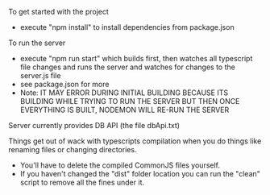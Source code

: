 To get started with the project
- execute "npm install" to install dependencies from package.json

To run the server
- execute "npm run start" which builds first, then watches all typescript file changes and runs the server and watches for changes to the server.js file
- see package.json for more
- Note: IT MAY ERROR DURING INITIAL BUILDING BECAUSE ITS BUILDING WHILE TRYING TO RUN THE SERVER
  BUT THEN ONCE EVERYTHING IS BUILT, NODEMON WILL RE-RUN THE SERVER

Server currently provides DB API (the file dbApi.txt)

Things get out of wack with typescripts compilation when you do 
things like renaming files or changing directories.
- You'll have to delete the compiled CommonJS files yourself.
- If you haven't changed the "dist" folder location you can run the "clean"
  script to remove all the fines under it.
